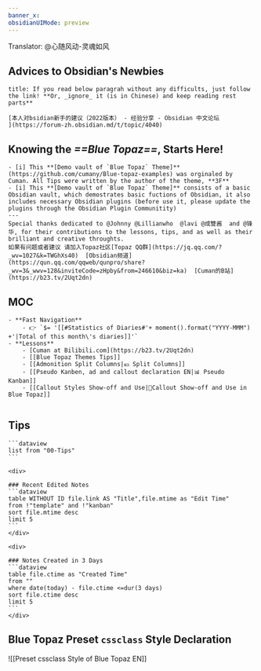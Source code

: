 ```yaml
---
banner_x: 
obsidianUIMode: preview
---
```

Translator: @心随风动-灵魂如风

## Advices to Obsidian's Newbies

```ad-info
title: If you read below paragrah without any difficults, just follow the link! **Or, _ignore_ it (is in Chinese) and keep reading rest parts**

[本人对bsidian新手的建议（2022版本） - 经验分享 - Obsidian 中文论坛
](https://forum-zh.obsidian.md/t/topic/4040)

```

##  Knowing the ***==Blue Topaz==***, Starts Here!

```ad-tip
- [i] This **[Demo vault of `Blue Topaz` Theme]**(https://github.com/cumany/Blue-topaz-examples) was orginaled by Cuman. All Tips were written by the author of the theme, **3F**
- [i] This **[Demo vault of `Blue Topaz` Theme]** consists of a basic Obsidian vault, which demostrates basic fuctions of Obsidian, it also includes necessary Obsidian plugins (before use it, please update the plugins through the Obsidian Plugin Communitity)
---
Special thanks dedicated to @Johnny @Lillianwho  @lavi @成雙酱  and @锋华, for their contributions to the lessons, tips, and as well as their brilliant and creative throughts.
如果有问题或者建议 请加入Topaz社区[Topaz QQ群](https://jq.qq.com/?_wv=1027&k=TWGhXs40)  [Obsidian频道](https://qun.qq.com/qqweb/qunpro/share?_wv=3&_wwv=128&inviteCode=zHpby&from=246610&biz=ka)  [Cuman的B站](https://b23.tv/2Uqt2dn)
```

## MOC
```ad-kanban
- **Fast Navigation**
	- 👉 `$= '[[#Statistics of Diaries#'+ moment().format("YYYY-MMM") +'|Total of this month\'s diaries]]'`
- **Lessons**
	- [Cuman at Bilibili.com](https://b23.tv/2Uqt2dn)
	- [[Blue Topaz Themes Tips]]
	- [[Admonition Split Columns|💶 Split Columns]]
	- [[Pseudo Kanben, ad and callout declaration EN|📊 Pseudo Kanban]]
	- [[Callout Styles Show-off and Use|🌈Callout Show-off and Use in Blue Topaz]]
	  
```

## Tips
````ad-kanban
```dataview
list from "00-Tips"
```
````


````ad-flex
<div>

### Recent Edited Notes
```dataview
table WITHOUT ID file.link AS "Title",file.mtime as "Edit Time"
from !"template" and !"kanban"
sort file.mtime desc
limit 5
```
</div>

<div>

### Notes Created in 3 Days
```dataview
table file.ctime as "Created Time"
from ""
where date(today) - file.ctime <=dur(3 days)
sort file.ctime desc
limit 5
```
</div>
````

## Blue Topaz Preset `cssclass` Style Declaration
![[Preset cssclass Style of Blue Topaz EN]]


